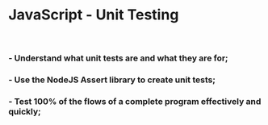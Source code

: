 # JavaScript - Unit Testing
<br />

### - Understand what unit tests are and what they are for;
### - Use the NodeJS Assert library to create unit tests;
### - Test 100% of the flows of a complete program effectively and quickly;